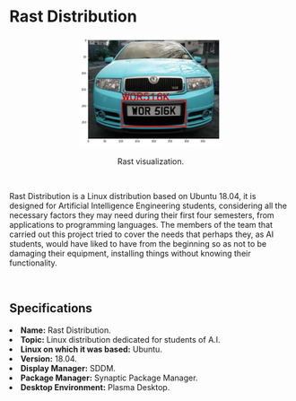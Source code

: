 <h1><b>Rast Distribution</b></h1>

<div align="center">
    <img width="50%" src="https://github.com/ASASauqui/Car-license-plate-detector-and-reader/blob/main/Readme%20Images/methodology/methodology_8.png?raw=true" alt="Rast" />
    <p>Rast visualization.</p>
</div><br>

Rast Distribution is a Linux distribution based on Ubuntu 18.04, it is designed for Artificial Intelligence Engineering students, considering all the necessary factors they may need during their first four semesters, from applications to programming languages. The members of the team that carried out this project tried to cover the needs that perhaps they, as AI students, would have liked to have from the beginning so as not to be damaging their equipment, installing things without knowing their functionality.

<br>

<h2><b>Specifications</b></h2>

<li><b>Name:</b> Rast Distribution.</li>
<li><b>Topic:</b> Linux distribution dedicated for students of A.I.</li>
<li><b>Linux on which it was based:</b> Ubuntu.</li>
<li><b>Version:</b> 18.04.</li>
<li><b>Display Manager:</b> SDDM.</li>
<li><b>Package Manager:</b> Synaptic Package Manager.</li>
<li><b>Desktop Environment:</b> Plasma Desktop.</li>
